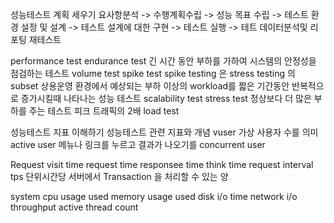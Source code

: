 성능테스트 계획 세우기
요사항분석 -> 수행계획수립 -> 성능 목표 수립 -> 테스트 환경 설정 및 설계 -> 테스트 설계에 대한 구현 -> 테스트 실행 -> 테트 데이터분석및 리포팅 재테스트

performance test
endurance test 긴 시간 동안 부하를 가하여 시스템의 안정성을 점검하는 테스트
volume test
spike test spike testing 은 stress testing 의 subset
상용운영 환경에서 예상되는 부하 이상의 workload를 짧은 기간동안 반복적으로 증가시킬때 나타나는 성능 테스트
scalability test
stress test 정상보다 더 많은 부하를 주는 테스트 피크 트래픽의 2배
load test

성능테스트 지표 이해하기 성능테스트 관련 지표와 개념
vuser 가상 사용자 수를 의미
active user 메뉴나 링크를 누르고 결과가 나오기를
concurrent user

Request
visit time
request time
responsee time
think time
request interval
tps 단위시간당 서버에서 Transaction 을 처리할 수 있는 양

system
cpu usage used
memory usage used
disk i/o time
network i/o throughput
active thread count
